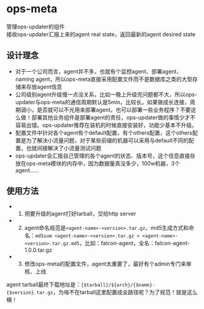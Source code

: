 # ops-meta   

管理ops-updater的组件   
接收ops-updater汇报上来的agent real state，返回最新的agent desired state

## 设计理念

- 对于一个公司而言，agent并不多，也就有个监控agent、部署agent、naming agent，所以ops-meta直接采用配置文件而不是数据库之类的大型存储来存放agent信息
- 公司级别agent升级慢一点没关系，比如一晚上升级完问题都不大，所以ops-updater与ops-meta的通信周期默认是5min，比较长。如果做成长连接，周期调小，是否就可以不光用来部署agent，也可以部署一些业务程序？不要这么做！部署其他业务组件是部署agent的责任，ops-updater做的事情少才不容易出错。ops-updater推荐在装机的时候直接安装好，功能少基本不升级。
- 配置文件中针对各个agent有个default配置，有个others配置，这个others配置是为了解决小流量问题，对于某些前缀的机器可以采用与default不同的配置，也就间接解决了小流量测试问题
- ops-updater会汇报自己管理的各个agent的状态、版本号，这个信息直接存放在ops-meta模块的内存中，因为数据量真没多少，100w机器，3个agent……

## 使用方法

- 1. 把要升级的agent打好tarball，交给http server
- 2. agent命名规范是`<agent-name>-<version>.tar.gz`，md5生成方式和命名：`md5sum <agent-name>-<version>.tar.gz > <agent-name>-<version>.tar.gz.md5`，比如：falcon-agent，全名：falcon-agent-1.0.0.tar.gz
- 3. 修改ops-meta的配置文件，agent太重要了，最好有个admin专门来审核、上线

agent tarball最终下载地址是：`{$tarball}/${arch}/{$name}-{$version}.tar.gz`，为啥不在tarball这里配置成全路径呢？为了规范！就是这么横！

